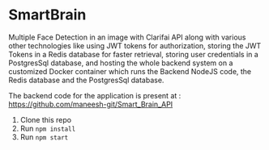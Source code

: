 # SmartBrain

Multiple Face Detection in an image with Clarifai API along with various other technologies like using JWT tokens for authorization, storing the JWT Tokens in a Redis database for faster retrieval, storing user credentials in a PostgresSql database, and hosting the whole backend system on a customized Docker container which runs the Backend NodeJS code, the Redis database and the PostgresSql database.

The backend code for the application is present at : https://github.com/maneesh-git/Smart_Brain_API

1. Clone this repo
2. Run `npm install`
3. Run `npm start`
